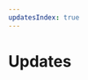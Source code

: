 ```yaml
---
updatesIndex: true
---
```


# Updates

<!-- Show a reverse chronological list of posts from inside /updates: -->
<UpdatesIndex />
